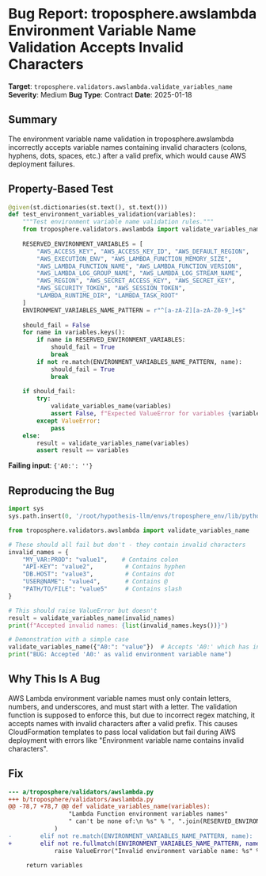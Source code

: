# Bug Report: troposphere.awslambda Environment Variable Name Validation Accepts Invalid Characters

**Target**: `troposphere.validators.awslambda.validate_variables_name`
**Severity**: Medium
**Bug Type**: Contract
**Date**: 2025-01-18

## Summary

The environment variable name validation in troposphere.awslambda incorrectly accepts variable names containing invalid characters (colons, hyphens, dots, spaces, etc.) after a valid prefix, which would cause AWS deployment failures.

## Property-Based Test

```python
@given(st.dictionaries(st.text(), st.text()))
def test_environment_variables_validation(variables):
    """Test environment variable name validation rules."""
    from troposphere.validators.awslambda import validate_variables_name
    
    RESERVED_ENVIRONMENT_VARIABLES = [
        "AWS_ACCESS_KEY", "AWS_ACCESS_KEY_ID", "AWS_DEFAULT_REGION",
        "AWS_EXECUTION_ENV", "AWS_LAMBDA_FUNCTION_MEMORY_SIZE",
        "AWS_LAMBDA_FUNCTION_NAME", "AWS_LAMBDA_FUNCTION_VERSION",
        "AWS_LAMBDA_LOG_GROUP_NAME", "AWS_LAMBDA_LOG_STREAM_NAME",
        "AWS_REGION", "AWS_SECRET_ACCESS_KEY", "AWS_SECRET_KEY",
        "AWS_SECURITY_TOKEN", "AWS_SESSION_TOKEN",
        "LAMBDA_RUNTIME_DIR", "LAMBDA_TASK_ROOT"
    ]
    ENVIRONMENT_VARIABLES_NAME_PATTERN = r"^[a-zA-Z][a-zA-Z0-9_]+$"
    
    should_fail = False
    for name in variables.keys():
        if name in RESERVED_ENVIRONMENT_VARIABLES:
            should_fail = True
            break
        if not re.match(ENVIRONMENT_VARIABLES_NAME_PATTERN, name):
            should_fail = True
            break
    
    if should_fail:
        try:
            validate_variables_name(variables)
            assert False, f"Expected ValueError for variables {variables}"
        except ValueError:
            pass
    else:
        result = validate_variables_name(variables)
        assert result == variables
```

**Failing input**: `{'A0:': ''}`

## Reproducing the Bug

```python
import sys
sys.path.insert(0, '/root/hypothesis-llm/envs/troposphere_env/lib/python3.13/site-packages')

from troposphere.validators.awslambda import validate_variables_name

# These should all fail but don't - they contain invalid characters
invalid_names = {
    "MY_VAR:PROD": "value1",    # Contains colon
    "API-KEY": "value2",         # Contains hyphen  
    "DB.HOST": "value3",         # Contains dot
    "USER@NAME": "value4",       # Contains @
    "PATH/TO/FILE": "value5"     # Contains slash
}

# This should raise ValueError but doesn't
result = validate_variables_name(invalid_names)
print(f"Accepted invalid names: {list(invalid_names.keys())}")

# Demonstration with a simple case
validate_variables_name({"A0:": "value"})  # Accepts 'A0:' which has invalid ':'
print("BUG: Accepted 'A0:' as valid environment variable name")
```

## Why This Is A Bug

AWS Lambda environment variable names must only contain letters, numbers, and underscores, and must start with a letter. The validation function is supposed to enforce this, but due to incorrect regex matching, it accepts names with invalid characters after a valid prefix. This causes CloudFormation templates to pass local validation but fail during AWS deployment with errors like "Environment variable name contains invalid characters".

## Fix

```diff
--- a/troposphere/validators/awslambda.py
+++ b/troposphere/validators/awslambda.py
@@ -78,7 +78,7 @@ def validate_variables_name(variables):
                 "Lambda Function environment variables names"
                 " can't be none of:\n %s" % ", ".join(RESERVED_ENVIRONMENT_VARIABLES)
             )
-        elif not re.match(ENVIRONMENT_VARIABLES_NAME_PATTERN, name):
+        elif not re.fullmatch(ENVIRONMENT_VARIABLES_NAME_PATTERN, name):
             raise ValueError("Invalid environment variable name: %s" % name)
 
     return variables
```